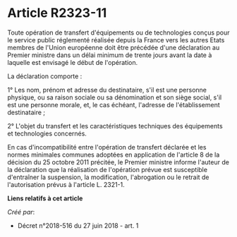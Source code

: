 # Article R2323-11

Toute opération de transfert d'équipements ou de technologies conçus pour le service public réglementé réalisée depuis la
France vers les autres Etats membres de l'Union européenne doit être précédée d'une déclaration au Premier ministre dans un
délai minimum de trente jours avant la date à laquelle est envisagé le début de l'opération.

La déclaration comporte :

1° Les nom, prénom et adresse du destinataire, s'il est une personne physique, ou sa raison sociale ou sa dénomination et son
siège social, s'il est une personne morale, et, le cas échéant, l'adresse de l'établissement destinataire ;

2° L'objet du transfert et les caractéristiques techniques des équipements et technologies concernés.

En cas d'incompatibilité entre l'opération de transfert déclarée et les normes minimales communes adoptées en application de
l'article 8 de la décision du 25 octobre 2011 précitée, le Premier ministre informe l'auteur de la déclaration que la
réalisation de l'opération prévue est susceptible d'entraîner la suspension, la modification, l'abrogation ou le retrait de
l'autorisation prévus à l'article L. 2321-1.

**Liens relatifs à cet article**

_Créé par_:

  - Décret n°2018-516 du 27 juin 2018 - art. 1
